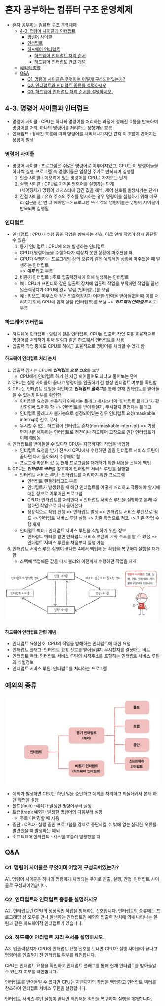  # 혼자 공부하는 컴퓨터 구조 운영체제 
- [혼자 공부하는 컴퓨터 구조 운영체제](#혼자-공부하는-컴퓨터-구조-운영체제)
  - [4-3. 명령어 사이클과 인터럽트](#4-3-명령어-사이클과-인터럽트)
    - [명령어 사이클](#명령어-사이클)
    - [인터럽트](#인터럽트)
    - [하드웨어 인터럽트](#하드웨어-인터럽트)
      - [하드웨어 인터럽트 처리 순서](#하드웨어-인터럽트-처리-순서)
      - [하드웨어 인터럽트 관련 개념](#하드웨어-인터럽트-관련-개념)
  - [예외의 종류](#예외의-종류)
  - [Q\&A](#qa)
    - [Q1. 명령어 사이클은 무엇이며 어떻게 구성되어있는가?](#q1-명령어-사이클은-무엇이며-어떻게-구성되어있는가)
    - [Q2. 인터럽트와 인터럽트 종류를 설명하시오](#q2-인터럽트와-인터럽트-종류를-설명하시오)
    - [Q3. 하드웨어 인터럽트 처리 순서를 설명하시오.](#q3-하드웨어-인터럽트-처리-순서를-설명하시오)

## 4-3. 명령어 사이클과 인터럽트
- 명령어 사이클 : CPU는 하나의 명령어를 처리하는 과정에 정해진 흐름을 반복하며 명령어를 처리, 하나의 명령어를 처리하는 정형화된 흐름
- 인터럽트 : 정해진 흐름에 따라 명령어를 처리해나가지만 간혹 이 흐름이 끊어지는 상황이 발생

### 명령어 사이클
- 명령어 사이클 : 프로그램은 수많은 명령어로 이루어져있고, CPU는 이 명령어들을 하나씩 실행, 프로그램 속 명령어들은 일정한 주기로 반복되며 실행됨    
  1. 인출 사이클 : 메모리에 있는 명령어를 CPU로 가져오는 단계
  2. 실행 사이클 : CPU로 가져온 명령어를 실행하는 단계   
   (제어장치가 명령어 레지스터에 담긴 값을 해석, 제어 신호를 발생시키는 단계)  
  3. 간접 사이클 : 유효 주소의 주소를 명시하는 경우 명령어를 실행하기 위해 메모리 접근을 한 번 더 해야함
   => 프로그램 속 각각의 명령어들은 명령어 사이클이 반복되며 실행됨

### 인터럽트
- 인터럽트 : CPU가 수행 중인 작업을 방해하는 신호, 이로 인해 작업이 잠시 중단될 수 있음
  1. 동기 인터럽트 : CPU에 의해 발생하는 인터럽트
    - CPU가 명령어들을 수행하다가 예상치 못한 상황에 마주쳤을 때
    - CPU가 실행하는 프로그래밍 상의 오류와 같은 예외적인 상황에 마주쳤을 때 발생하는 인터럽트  
    => ***예외*** 라고 부름
  2. 비동기 인터럽트 : 주로 입출력장치에 의해 발생하는 인터럽트
    - 예 : CPU가 프린터와 같은 입출력 장치에 입출력 작업을 부탁하면 작업을 끝낸 입출력장치가 CPU에 완료 알림 (인터럽트)를 보냄
    - 예 : 키보드, 마우스와 같은 입출력장치가 어떠한 입력을 받아들였을 때 이를 처리하기 위해 CPU에 입력 알림 (인터럽트)를 보냄
    => ***하드웨어 인터럽트*** 라고 부름  

### 하드웨어 인터럽트
- 하드웨어 인터럽트 : 알림과 같은 인터럽트, CPU는 입출력 작업 도중 효율적으로 명령어를 처리하기 위해 알림과 같은 하드웨서 인터럽트를 사용
- 입출력 작업 중에도 CPU로 하여금 효율적으로 명령어를 처리할 수 있게 함

#### 하드웨어 인터럽트 처리 순서
1. 입출력 장치는 CPU에 ***인터럽트 요청 신호***를 보냄
   - CPU에게 인터럽트 하기 전 지금 끼어들어도 되냐고 물어보는 단계
2. CPU는 실행 사이클이 끝나고 명령어를 인출하기 전 항상 인터럽트 여부를 확인함
3. CPU는 인터럽트 요청을 확인하고 ***인터럽트 플래그***를 통해 현재 인터럽트를 받아들일 수 있는지 여부를 확인함
   - 인터럽트 요청을 수용하기 위해서는 플래그 레지스터의 '인터럽트 플래그'가 활성화되어 있어야 함 => 인터럽트를 받아들일지, 무시할지 결정하는 플래그
   - 인터럽트 플래그가 불가능으로 설정되어있는 경우 인터럽트 요청(maskable interrupt) 신호 무시
   - 무시할 수 없는 하드웨어 인터럽트 존재(non maskable interrupt) => 가장 먼저 처리해야하는 인터럽트로 정전이나 하드웨어 고장으로 인한 인터럽트가 이에 해당됨
4. 인터럽트를 받아들일 수 있다면 CPU는 지금까지의 작업을 백업함
   - 인터럽트 요청을 받기 전까지 CPU에서 수행하던 일을 인터럽트 서비스 루틴이 끝나면 다시 돌아와서 수행해야 함
   - 프로그램 카운터 값 등 현재 프로그램을 재개하기 위한 내용을 스택에 백업
5. CPU는 ***인터럽트 벡터***를 참조하여 인터럽트 서비스 루틴을 실행함
    - 인터럽트 서비스 루틴 : 인터럽트를 처리하기 위한 프로그램
      - 인터럽트 핸들러라고도 부름
      - 인터럽트가 발생했을 때 해당 인터럽트를 어떻게 처리하고 작동해야 할지에 대한 정보로 이루어진 프로그램
      - CPU가 인터럽트를 처리한다 = 인터럽트 서비스 루틴을 실행하고 본래 수행하던 작업으로 다시 돌아온다
      - 정상적으로 작업 진행 => 인터럽트 발생 => 인터럽트 서비스 루틴으로 점프 => 인터럽트 서비스 루틴 실행 => 기존 작업으로 점프 => 기존 작업 수행 재개
    - 인터럽트 벡터 : 인터럽트 서비스 루틴을 식별하기 위한 정보
      - 인터럽트 벡터를 알면 인터럽트 서비스 루틴의 시작 주소를 알 수 있음 => 인터럽트 서비스 루틴을 처음부터 실행 가능
6. 인터럽트 서비스 루틴 실행이 끝나면 4에서 백업해 둔 작업을 복구하여 실행을 재개함
   - 스택에 백업해둔 값을 다시 불러와 이전까지 수행하던 작업을 재개

![!\[alt text\](image.png)](<하드웨어 인터럽트 처리 순서.png>)

#### 하드웨어 인터럽트 관련 개념
- 인터럽트 요청신호: CPU의 작업을 방해하는 인터럽트에 대한 요청
- 인터럽트 플래그: 인터럽트 요청 신호를 받아들일지 무시할지를 결정하는 비트
- 인터럽트 벡터: 인터럽트 서비스 루틴의 시작주소를 포함하는 인터럽트 서비스 루틴의 식별정보 
- 인터럽트 서비스 루틴: 인터럽트를 처리하는 프로그램

## 예외의 종류
![!\[alt text\](image.png)](<예외의 종류.png>)
- 예외가 발생하면 CPU는 하던 일을 중단하고 예외를 처리하고 되돌아와서 본래 하던 작업을 실행
- 폴트(fault) : 예외가 발생한 명령어부터 실행 
- 트랩(trap): 예외가 발생한 명령어의 다음부터 실행
  - 주로 디버깅할 때 사용
- 중단 : CPU가 실행 중인 프로그램을 강제로 중단시킬 수 밖에 없는 심각한 오류를 발견했을 때 발생하는 예외
- 소프트웨어 인터럽트 : 시스템 호출이 발생했을 때


## Q&A
### Q1. 명령어 사이클은 무엇이며 어떻게 구성되어있는가?
A1. 명령어 사이클은 하나의 명령어가 처리되는 주기로 인출, 실행, 간접, 인터럽트 사이클로 구성되어있습니다.

### Q2. 인터럽트와 인터럽트 종류를 설명하시오
A2. 인터럽트란 CPU의 정상적인 작업을 방해하는 신호입니다. 인터럽트의 종류에는 프로그래밍 상 오류를 만나 발생하는 인터럽트인 예외와 입출력 장치에 의해 나타나는 알림과 같은 하드웨어적 인터럽트가 있습니다.

### Q3. 하드웨어 인터럽트 처리 순서를 설명하시오.
A3. 입출력장치가 CPU에 인터럽트 요청 신호를 보내면 CPU가 실행 사이클이 끝나고 명령어를 인출하기 전 인터럽트 여부를 확인합니다.  

CPU는 인터럽트 요청을 확인하고 인터럽트 플래그를 통해 현재 인터럽트를 받아들일 수 있는지 여부를 확인합니다.  

인터럽트를 받아들일 수 있다면 CPU는 지금까지의 작업을 백업하고 인터럽트 벡터를 참조하여 인터럽트 서비스 루틴을 실행합니다.  

인터럽트 서비스 루틴 실행이 끝나면 백업해둔 작업을 복구하여 실행을 재개합니다.